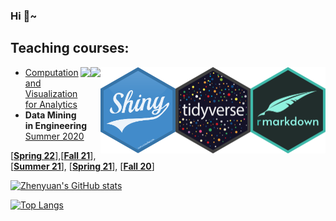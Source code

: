 ### Hi :penguin:~

<!--
**zhenyuanlu/zhenyuanlu** is a ✨ _special_ ✨ repository because its `README.md` (this file) appears on your GitHub profile.

Here are some ideas to get you started:

- 🔭 I’m currently working on ...
- 🌱 I’m currently learning ...
- 👯 I’m looking to collaborate on ...
- 🤔 I’m looking for help with ...
- 💬 Ask me about ...
- 📫 How to reach me: ...
- 😄 Pronouns: ...
- ⚡ Fun fact: ...
-->

## Teaching courses:

<img src='https://raw.githubusercontent.com/rstudio/rmarkdown/main/man/figures/logo.png' align="right" height="138.5"/>
<img src='https://raw.githubusercontent.com/tidyverse/tidyverse/main/man/figures/logo.png' align="right" height="138.5"/>
<img src='https://raw.githubusercontent.com/rstudio/shiny/main/man/figures/logo.png' align="right" height="138.5"/>
<img src='https://user-images.githubusercontent.com/36217495/159773699-42e487ab-11de-4079-a50f-def51d4a6b29.png' align="right" height="68.5"/>
<img src='https://camo.githubusercontent.com/906e661107a3bc03104ca5d88336d1f4b0e80fdcac65efaf7904041d371c747f/68747470733a2f2f73332e616d617a6f6e6177732e636f6d2f6b657261732e696f2f696d672f6b657261732d6c6f676f2d323031382d6c617267652d313230302e706e67' align="right" height="68.5"/>

<!-- BLOG-POST-LIST:START -->
- [Computation and Visualization for Analytics](https://zhenyuanlu.com/ie6600-sea-sp22)
- **Data Mining in Engineering** [Summer 2020](https://zhenyuanlu.com/ie7275-bos-sm20)

[<b><a href="{{ '/ie6600-sea-sp22/' | relative_url }}" target="_blank">Spring 22</a></b>],[<b><a href="{{ '/ie6600-bos-fa21/' | relative_url }}" target="_blank">Fall 21</a></b>], [<b><a href="{{ '/ie6600-bos-sm21/' | relative_url }}" target="_blank">Summer 21</a></b>], [<b><a href="{{ '/ie6600-sea-sp21/' | relative_url }}" target="_blank">Spring 21</a></b>], [<b><a href="{{ '/ie6600-bos-fa20/' | relative_url }}" target="_blank">Fall 20</a></b>]

[![Zhenyuan's GitHub stats](https://github-readme-stats.vercel.app/api?username=zhenyuanlu&show_icons=true&theme=onedark)](https://github.com/anuraghazra/github-readme-stats)

[![Top Langs](https://github-readme-stats.vercel.app/api/top-langs/?username=zhenyuanlu&layout=compact)](https://github.com/anuraghazra/github-readme-stats)


